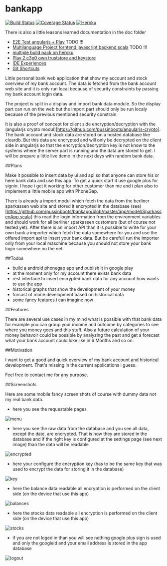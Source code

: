 bankapp
=======
[![Build Status](https://travis-ci.org/pussinboots/bankapp.svg?branch=master)](https://travis-ci.org/pussinboots/bankapp)
[![Coverage Status](https://img.shields.io/coveralls/pussinboots/bankapp.svg)](https://coveralls.io/r/pussinboots/bankapp?branch=master)
[![Heroku](http://heroku-badge.heroku.com/?app=bana)](https://bana.herokuapp.com)

There is also a little leasons learned documentation in the doc folder
* [E2E Test angularjs + Play](https://github.com/pussinboots/bankapp/blob/master/doc/e2etest.md) TODO !!!
* [Multilanguage Project forntend javascript backend scala](https://github.com/pussinboots/bankapp/blob/master/doc/nodejs_play2.md) TODO !!!
* [multiple build pack on heroku](https://github.com/pussinboots/bankapp/blob/master/doc/buildpack.md)
* [Play 2 c3p0 own truststore and keystore](https://github.com/pussinboots/bankapp/blob/master/doc/c3p0.md)
* [IDE Experiences](https://github.com/pussinboots/bankapp/blob/master/doc/ide.md)
* [Git Shortcuts](https://github.com/pussinboots/bankapp/blob/master/doc/git.md)

Little personal bank web application that show my account and stock overview of my 
bank account. The data is fetched from the bank account web site and it is only run local
because of security constraints by passing my bank account login data. 

The project is split in a display  and import bank data module. So the display part can run on the web 
but the import part should only be run localy because of the previous mentioned security constrain.

It is also a proof of concept for client side encryption/decryption with the (angularjs crypto modul)[https://github.com/pussinboots/angularjs-crypto]. The bank account and stock data are
stored on a hosted database like cleardb. But this data are encrypted and will only be decrypted on the 
client side in angularjs so that the encryption/decryption key is not know to the systems where the
server part is running and the data are stored to get. I will be prepare a little live demo in
the next days with random bank data.

##Plans

Make it possible to insert data by ui and api so that anyone can store his or here bank data and use this app.
To get a quick start it use google plus for signin. I hope i get it working for other customer than me and
i plan also to implement a little mobile app with PhoneGap.

There is already a import modul which fetch the data from the berliner sparkassen web site and stored it encrypted in the database
(see)[https://github.com/pussinboots/bankapp/blob/master/app/model/SparkassenApp.scala] this read the login information from the
environment variables and should work for all berliner sparkassen customers (but of course not tested yet). After there is an import API
than it is possible to write for your own bank a importer which fetch the data somewhere for you and use the offered import api
to insert your bank data. But be carefull run the importer only from your local maschine because you should not store your bank login somewhere on the net. 

##Todos
* build a android phonegap app and publish it in google play
* at the moment only for my account there exists bank data
* rest interface to insert encrypted bank data for any account how wants to use the app
* historical graphs that show the development of your money
* forcast of mone development based on historical data
* some fancy features i can imagine now

##Features

There are several use cases in my mind what is possible with that bank data for example you can group your income and outcome by categories to see where you money goes and this stuff. Also a future calculation of your money behavoir could be possible by analyzing the past and get a forecast what your bank account could loke like in 6 Months and so on. 

##Motivation

I want to get a good and quick overview of my bank account and historical development. That's missing in the current applications i guess.

Feel free to contact me for any purpose.

##Screenshots

Here are some mobile fancy screen shots of course with dummy data not my real bank data.

* here you see the requestable pages
 
![menu](https://raw.githubusercontent.com/pussinboots/bankapp/master/public/images/menu.png)

* here you see the raw data from the database and you see all data, except the date, are encrypted. That is how they are stored in the database and if the right key is configured at the settings page (see next image) than the data will be readable

![encrypted](https://raw.githubusercontent.com/pussinboots/bankapp/master/public/images/encrypted.png)

* here your configure the encryption key (has to be the same key that was used to encrypt the data for storing it in the database)

![key](https://raw.githubusercontent.com/pussinboots/bankapp/master/public/images/key.png)

* here the balance data readable all encryption is performed on the client side (on the device that use this app) 

![balances](https://raw.githubusercontent.com/pussinboots/bankapp/master/public/images/balances_mobil.png)

* here the stocks data readable all encryption is performed on the client side (on the device that use this app) 

![stocks](https://raw.githubusercontent.com/pussinboots/bankapp/master/public/images/stocks_mobile.png)

* if you are not loged in than you will see nothing google plus sign is used and only the googleid and your email address is stored in the app database

![logout](https://raw.githubusercontent.com/pussinboots/bankapp/master/public/images/logout.png)
